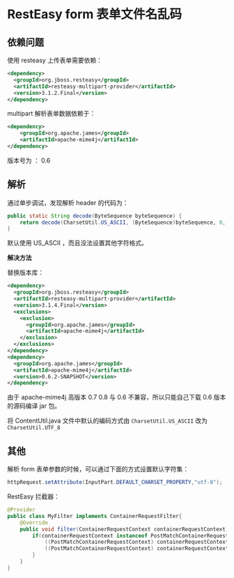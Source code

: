 # RestEasy form 表单文件名乱码

## 依赖问题

使用 resteasy 上传表单需要依赖：

```xml
<dependency>
  <groupId>org.jboss.resteasy</groupId>
  <artifactId>resteasy-multipart-provider</artifactId>
  <version>3.1.2.Final</version>
</dependency>
```

multipart 解析表单数据依赖于：

```xml
<dependency>
    <groupId>org.apache.james</groupId>
    <artifactId>apache-mime4j</artifactId>
</dependency>
```

版本号为 ： 0.6

## 解析

通过单步调试，发现解析 header 的代码为：

```java
public static String decode(ByteSequence byteSequence) {
    return decode(CharsetUtil.US_ASCII, (ByteSequence)byteSequence, 0, byteSequence.length());
}
```

默认使用 US_ASCII ，而且没法设置其他字符格式。

**解决方法**

替换版本库：

```xml
<dependency>
  <groupId>org.jboss.resteasy</groupId>
  <artifactId>resteasy-multipart-provider</artifactId>
  <version>3.1.4.Final</version>
  <exclusions>
    <exclusion>
      <groupId>org.apache.james</groupId>
      <artifactId>apache-mime4j</artifactId>
    </exclusion>
  </exclusions>
</dependency>
<dependency>
  <groupId>org.apache.james</groupId>
  <artifactId>apache-mime4j</artifactId>
  <version>0.6.2-SNAPSHOT</version>
</dependency>
```

由于 apache-mime4j 高版本 0.7 0.8 与 0.6 不兼容，所以只能自己下载 0.6 版本的源码编译 jar 包。

将 ContentUtil.java 文件中默认的编码方式由 `CharsetUtil.US_ASCII` 改为 `CharsetUtil.UTF_8`


## 其他

解析 form 表单参数的时候，可以通过下面的方式设置默认字符集：

```java
httpRequest.setAttribute(InputPart.DEFAULT_CHARSET_PROPERTY,"utf-8");
```

RestEasy 拦截器：

```java
@Provider
public class MyFilter implements ContainerRequestFilter{
    @Override
    public void filter(ContainerRequestContext containerRequestContext) throws IOException {
        if(containerRequestContext instanceof PostMatchContainerRequestContext){
            ((PostMatchContainerRequestContext) containerRequestContext).getHttpRequest().setAttribute(InputPart.DEFAULT_CONTENT_TYPE_PROPERTY,"text/html;charset=utf-8");
            ((PostMatchContainerRequestContext) containerRequestContext).getHttpRequest().setAttribute(InputPart.DEFAULT_CHARSET_PROPERTY,"utf-8");
        }
    }
}
```

